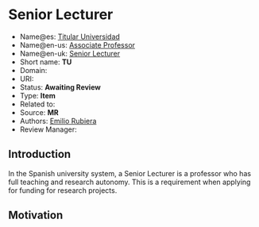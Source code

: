 # Senior Lecturer

* Name@es: [Titular Universidad]()
* Name@en-us: [Associate Professor]()
* Name@en-uk: [Senior Lecturer]()
* Short name: **TU** 
* Domain: 
* URI: 
* Status: **Awaiting Review**
* Type: **Item**
* Related to: 
* Source: **MR**
* Authors: [Emilio Rubiera](https://github.com/spitxa)
* Review Manager: 

## Introduction

In the Spanish university system, a Senior Lecturer is a professor who has full teaching and 
research autonomy. This is a requirement when applying for funding for research projects.

## Motivation

